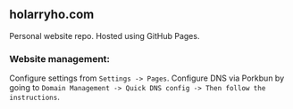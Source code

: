 ## holarryho.com

Personal website repo. Hosted using GitHub Pages.

### Website management:

Configure settings from `Settings -> Pages`. Configure DNS via Porkbun by going to `Domain Management -> Quick DNS config -> Then follow the instructions`.
